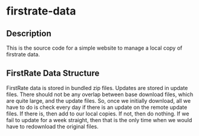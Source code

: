 # firstrate-data  

## Description

This is the source code for a simple website to manage a local copy of firstrate data.

## FirstRate Data Structure

FirstRate data is stored in bundled zip files. Updates are stored in update files.
There should not be any overlap between base download files, which are quite large, and the update files.
So, once we initially download, all we have to do is check every day if there is an update on the remote
update files. If there is, then add to our local copies. If not, then do nothing. If we fail to update
for a week straight, then that is the only time when we would have to redownload the original files.
